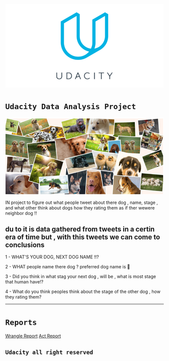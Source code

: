 ![alt text](</res/Udacity_logo.png>)

# ```Udacity Data Analysis Project```
![alt text](res/dogo.png)

IN project to figure out what people tweet about there dog , name, stage , and what other think about dogs how they rating them as if ther wewere neighbor  dog !!

## du to it is data gathered from tweets in a certin era of time but , with this tweets we can come to conclusions

1 - WHAT'S YOUR DOG, NEXT DOG NAME !!?

2 - WHAT people name there dog ? preferred  dog name is 🐶

3 - Did you think in what stag your next dog , will be , what is most stage that human have!?

4 - What do you think peoples think about the stage of the other dog , how they rating them?
***

# ```Reports```

[Wrangle Report](./reports/wrangle_report.pdf)
[Act Report](./reports/act_report.pdf)

## ```Udacity all right reserved```